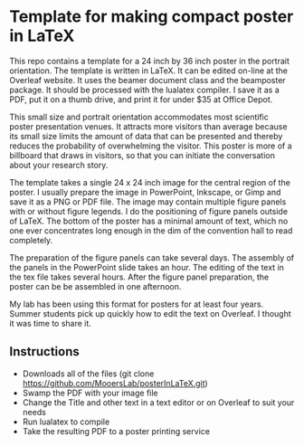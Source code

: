 # Template for making compact poster in LaTeX

This repo contains  a template for a 24 inch by 36 inch poster in the portrait orientation.
The template is written in LaTeX.
It can be edited on-line at the Overleaf website.
It uses the beamer document class and the beamposter package.
It should be processed with the lualatex compiler.
I save it as a PDF, put it on a thumb drive, and print it for under \$35 at Office Depot.

This small size and portrait orientation accommodates most scientific poster presentation venues.
It attracts more visitors than average because its small size limits the amount of data that can be presented and thereby reduces the probability of overwhelming the visitor.
This poster is more of a billboard that draws in visitors, so that you can initiate the conversation about your research story. 

The template takes a single 24 x 24 inch image for the central region of the poster.
I usually prepare the image in PowerPoint, Inkscape, or Gimp and save it as a PNG or PDF file.
The image may contain multiple figure panels with or without figure legends.
I do the positioning of figure panels outside of LaTeX.
The bottom of the poster has a minimal amount of text, which no one ever concentrates long enough in the dim of the convention hall to read completely. 

The preparation of the figure panels can take several days.
The assembly of the panels in the PowerPoint slide takes an hour.
The editing of the text in the tex file takes several hours.
After the figure panel preparation, the poster can be be assembled in one afternoon.

My lab has been using this format for posters for at least four years.
Summer students pick up quickly how to edit the text on Overleaf.
I thought it was time to share it.

## Instructions

- Downloads all of the files (git clone https://github.com/MooersLab/posterInLaTeX.git)
- Swamp the PDF with your image file
- Change the Title and other text in a text editor or on Overleaf to suit your needs
- Run lualatex to compile
- Take the resulting PDF to a poster printing service
